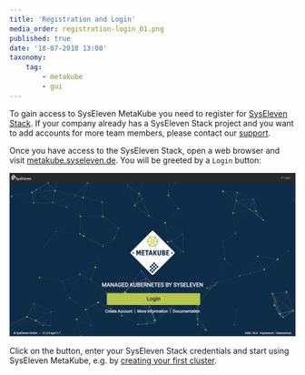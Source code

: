 ```yaml
---
title: 'Registration and Login'
media_order: registration-login_01.png
published: true
date: '18-07-2018 13:00'
taxonomy:
    tag:
        - metakube
        - gui
---
```


To gain access to SysEleven MetaKube you need to register for [SysEleven Stack](https://www.syseleven.de/syseleven-stack/). If your company already has a SysEleven Stack project and you want to add accounts for more team members, please contact our [support](../../05.support/default.en.md).

Once you have access to the SysEleven Stack, open a web browser and visit [metakube.syseleven.de](https://metakube.syseleven.de/). You will be greeted by a `Login` button:

![MetaKube Start Page](registration-login_01.png)

Click on the button, enter your SysEleven Stack credentials and start using SysEleven MetaKube, e.g. by [creating your first cluster](../../04.tutorials/02.create-a-cluster/default.en.md).
